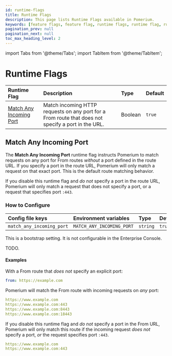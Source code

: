```yaml
---
id: runtime-flags
title: Runtime Flags
description: This page lists Runtime Flags available in Pomerium.
keywords: [feature flags, feature flag, runtime flags, runtime flag, runtime configuration]
pagination_prev: null
pagination_next: null
toc_max_heading_level: 2
---
```


import Tabs from '@theme/Tabs';
import TabItem from '@theme/TabItem';

# Runtime Flags

| Runtime Flag | Description | Type | Default | 
| :-- | :-- | :-- | :-- |
| [Match Any Incoming Port](#match-any-incoming-port) | Match incoming HTTP requests on any port for a From route that does not specify a port in the URL. | Boolean | `true` | 

## Match Any Incoming Port

The **Match Any Incoming Port** runtime flag instructs Pomerium to match requests on any port for From routes _without_ a port defined in the route URL. If you specify a port in the route URL, Pomerium will only match a request on that exact port. This is the default route matching behavior. 

If you disable this runtime flag and _do not_ specify a port in the route URL, Pomerium will only match a request that does not specify a port, or a request that specifies port `:443`.

### How to Configure 

<Tabs>
<TabItem value="core" label="Core">

| **Config file keys** | **Environment variables** | **Type** | **Default** |
| :------------------- | :------------------------ | :------- | :---------- |
| `match_any_incoming_port`           | `MATCH_ANY_INCOMING_PORT`                | `string` | `true`       |

</TabItem>
<TabItem value="enterprise" label="Enterprise">

This is a bootstrap setting. It is not configurable in the Enterprise Console.

</TabItem>
<TabItem value="kubernetes" label="Kubernetes">

TODO.

</TabItem>
</Tabs>

#### Examples

With a From route that _does not_ specify an explicit port:

```yaml
from: https://example.com
```

Pomerium will match the From route with incoming requests on _any_ port:

```yaml
https://www.example.com
https://www.example.com:443
https://www.example.com:8443
https://www.example.com:18443
```

If you disable this runtime flag and _do not_ specify a port in the From URL, Pomerium will only match this route if the incoming request _does not_ specify a port, _or_ the request specifies port `:443`. 

```yaml 
https://www.example.com
https://www.example.com:443
```